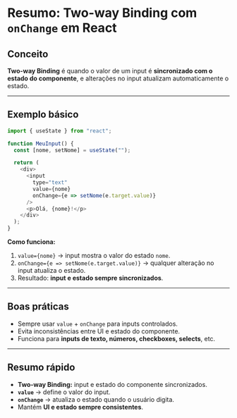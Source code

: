 # Resumo: Two-way Binding com `onChange` em React

## Conceito
**Two-way Binding** é quando o valor de um input é **sincronizado com o estado do componente**, e alterações no input atualizam automaticamente o estado.

---

## Exemplo básico

```javascript
import { useState } from "react";

function MeuInput() {
  const [nome, setNome] = useState("");

  return (
    <div>
      <input 
        type="text" 
        value={nome} 
        onChange={e => setNome(e.target.value)} 
      />
      <p>Olá, {nome}!</p>
    </div>
  );
}
```

**Como funciona:**

1. `value={nome}` → input mostra o valor do estado `nome`.  
2. `onChange={e => setNome(e.target.value)}` → qualquer alteração no input atualiza o estado.  
3. Resultado: **input e estado sempre sincronizados**.

---

## Boas práticas

- Sempre usar `value` + `onChange` para inputs controlados.  
- Evita inconsistências entre UI e estado do componente.  
- Funciona para **inputs de texto, números, checkboxes, selects**, etc.  

---

## Resumo rápido

- **Two-way Binding:** input e estado do componente sincronizados.  
- **`value`** → define o valor do input.  
- **`onChange`** → atualiza o estado quando o usuário digita.  
- Mantém **UI e estado sempre consistentes**.